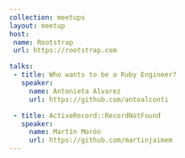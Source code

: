 ```yaml
---
collection: meetups
layout: meetup
host:
 name: Rootstrap
 url: https://rootstrap.com

talks:
 - title: Who wants to be a Ruby Engineer?
   speaker: 
     name: Antonieta Alvarez
     url: https://github.com/antoalconti

 - title: ActiveRecord::RecordNotFound
   speaker:
     name: Martín Morón
     url: https://github.com/martinjaimem
---
```

